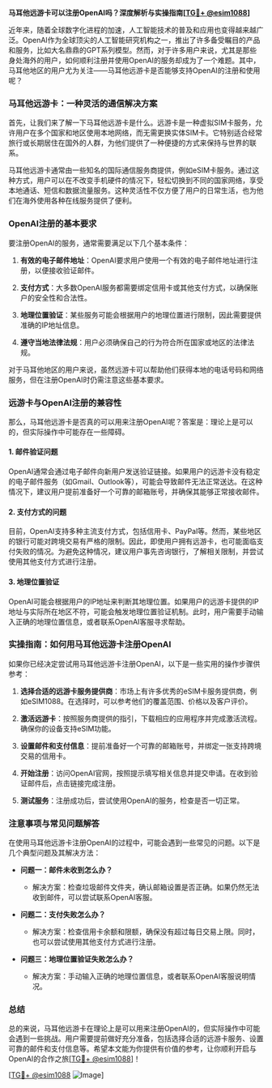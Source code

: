 **马耳他远游卡可以注册OpenAI吗？深度解析与实操指南[[TG💪+ @esim1088](https://t.me/s/esim1088)]**

近年来，随着全球数字化进程的加速，人工智能技术的普及和应用也变得越来越广泛。OpenAI作为全球顶尖的人工智能研究机构之一，推出了许多备受瞩目的产品和服务，比如大名鼎鼎的GPT系列模型。然而，对于许多用户来说，尤其是那些身处海外的用户，如何顺利注册并使用OpenAI的服务却成为了一个难题。其中，马耳他地区的用户尤为关注——马耳他远游卡是否能够支持OpenAI的注册和使用呢？

### 马耳他远游卡：一种灵活的通信解决方案

首先，让我们来了解一下马耳他远游卡是什么。远游卡是一种虚拟SIM卡服务，允许用户在多个国家和地区使用本地网络，而无需更换实体SIM卡。它特别适合经常旅行或长期居住在国外的人群，为他们提供了一种便捷的方式来保持与世界的联系。

马耳他远游卡通常由一些知名的国际通信服务商提供，例如eSIM卡服务。通过这种方式，用户可以在不改变手机硬件的情况下，轻松切换到不同的国家网络，享受本地通话、短信和数据流量服务。这种灵活性不仅方便了用户的日常生活，也为他们在海外使用各种在线服务提供了便利。

### OpenAI注册的基本要求

要注册OpenAI的服务，通常需要满足以下几个基本条件：

1. **有效的电子邮件地址**：OpenAI要求用户使用一个有效的电子邮件地址进行注册，以便接收验证邮件。
   
2. **支付方式**：大多数OpenAI服务都需要绑定信用卡或其他支付方式，以确保账户的安全性和合法性。

3. **地理位置验证**：某些服务可能会根据用户的地理位置进行限制，因此需要提供准确的IP地址信息。

4. **遵守当地法律法规**：用户必须确保自己的行为符合所在国家或地区的法律法规。

对于马耳他地区的用户来说，虽然远游卡可以帮助他们获得本地的电话号码和网络服务，但在注册OpenAI时仍需注意这些基本要求。

### 远游卡与OpenAI注册的兼容性

那么，马耳他远游卡是否真的可以用来注册OpenAI呢？答案是：理论上是可以的，但实际操作中可能存在一些障碍。

#### 1. 邮件验证问题

OpenAI通常会通过电子邮件向新用户发送验证链接。如果用户的远游卡没有稳定的电子邮件服务（如Gmail、Outlook等），可能会导致邮件无法正常送达。在这种情况下，建议用户提前准备好一个可靠的邮箱账号，并确保其能够正常接收邮件。

#### 2. 支付方式的问题

目前，OpenAI支持多种主流支付方式，包括信用卡、PayPal等。然而，某些地区的银行可能对跨境交易有严格的限制。因此，即使用户拥有远游卡，也可能面临支付失败的情况。为避免这种情况，建议用户事先咨询银行，了解相关限制，并尝试使用其他支付方式进行注册。

#### 3. 地理位置验证

OpenAI可能会根据用户的IP地址来判断其地理位置。如果用户的远游卡提供的IP地址与实际所在地区不符，可能会触发地理位置验证机制。此时，用户需要手动输入正确的地理位置信息，或者联系OpenAI客服寻求帮助。

### 实操指南：如何用马耳他远游卡注册OpenAI

如果你已经决定尝试用马耳他远游卡注册OpenAI，以下是一些实用的操作步骤供参考：

1. **选择合适的远游卡服务提供商**：市场上有许多优秀的eSIM卡服务提供商，例如eSIM1088。在选择时，可以参考他们的覆盖范围、价格以及客户评价。

2. **激活远游卡**：按照服务商提供的指引，下载相应的应用程序并完成激活流程。确保你的设备支持eSIM功能。

3. **设置邮件和支付信息**：提前准备好一个可靠的邮箱账号，并绑定一张支持跨境交易的信用卡。

4. **开始注册**：访问OpenAI官网，按照提示填写相关信息并提交申请。在收到验证邮件后，点击链接完成注册。

5. **测试服务**：注册成功后，尝试使用OpenAI的服务，检查是否一切正常。

### 注意事项与常见问题解答

在使用马耳他远游卡注册OpenAI的过程中，可能会遇到一些常见的问题。以下是几个典型问题及其解决方法：

- **问题一：邮件未收到怎么办？**
  - 解决方案：检查垃圾邮件文件夹，确认邮箱设置是否正确。如果仍然无法收到邮件，可以尝试联系OpenAI客服。

- **问题二：支付失败怎么办？**
  - 解决方案：检查信用卡余额和限额，确保没有超过每日交易上限。同时，也可以尝试使用其他支付方式进行注册。

- **问题三：地理位置验证失败怎么办？**
  - 解决方案：手动输入正确的地理位置信息，或者联系OpenAI客服说明情况。

### 总结

总的来说，马耳他远游卡在理论上是可以用来注册OpenAI的，但实际操作中可能会遇到一些挑战。用户需要提前做好充分准备，包括选择合适的远游卡服务、设置可靠的邮件和支付信息等。希望本文能为你提供有价值的参考，让你顺利开启与OpenAI的合作之旅[[TG💪+ @esim1088](https://t.me/s/esim1088)]！

[[TG💪+ @esim1088](https://t.me/s/esim1088) ![Image](https://i.postimg.cc/4NQfJmqS/Snipaste-2025-05-13-00-14-12.png)]